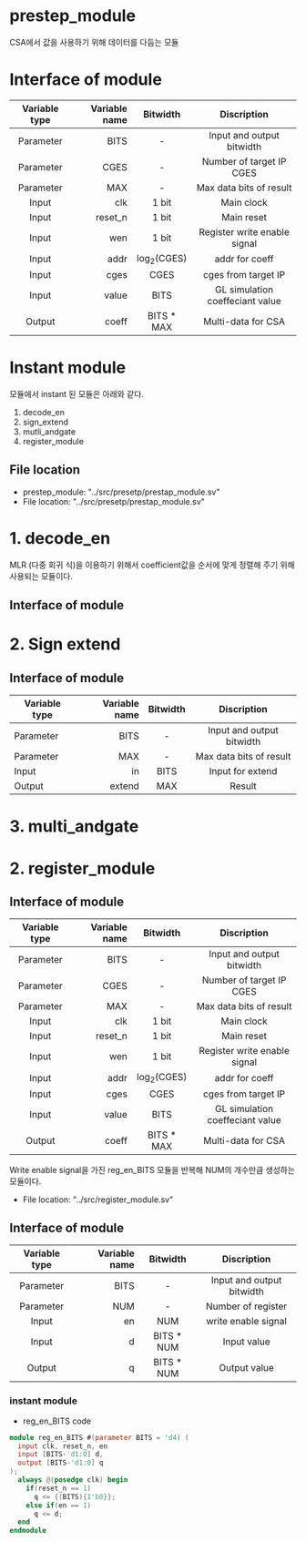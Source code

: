 <!--
    Author: Hyun woo Chung
    Last Updated : 2018. 04. 29
    email: resion09@gmail.com
-->

<!---
순서 정의
제목
정의

	인터페이스
	인스턴스 모듈
		모듈 설명

--->

prestep_module
===============

<!-- 본론-->
CSA에서 값을 사용하기 위해 데이터를 다듬는 모듈

# Interface of module

| Variable type | Variable name |        Bitwidth       |           Discription           |
|:-------------:|--------------:|:---------------------:|:-------------------------------:|
|   Parameter   |          BITS |           -           |    Input and output bitwidth    |
|   Parameter   |          CGES |           -           |     Number of target IP CGES    |
|   Parameter   |           MAX |           -           |     Max data bits of result     |
|     Input     |           clk |         1 bit         |            Main clock           |
|     Input     |       reset_n |         1 bit         |            Main reset           |
|     Input     |           wen |         1 bit         |   Register write enable signal  |
|     Input     |          addr | log<sub>2</sub>(CGES) |          addr for coeff         |
|     Input     |          cges |          CGES         |       cges from target IP       |
|     Input     |         value |          BITS         | GL simulation coeffeciant value |
|     Output    |         coeff |       BITS * MAX      |        Multi-data for CSA       |


# Instant module

모듈에서 instant 된 모듈은 아래와 같다.

1. decode_en
2. sign_extend
3. mutli_andgate
4. register_module

## File location

* prestep_module: "../src/presetp/prestap_module.sv"
* File location: "../src/presetp/prestap_module.sv"

<!--설명추가-->


# 1. decode_en

MLR (다중 회귀 식)을 이용하기 위해서 coefficient값을 순서에 맞게 정렬해 주기 위해 사용되는 모듈이다.
<!--설명보충-->

## Interface of module


# 2. Sign extend

## Interface of module

| Variable type | Variable name | Bitwidth |        Discription        |
|---------------|--------------:|:--------:|:-------------------------:|
| Parameter     |          BITS |     -    | Input and output bitwidth |
| Parameter     |           MAX |     -    |  Max data bits of result  |
| Input         |            in |   BITS   |      Input for extend     |
| Output        |        extend |    MAX   |           Result          |













# 3. multi_andgate 
# 2. register_module

## Interface of module

| Variable type | Variable name |        Bitwidth       |           Discription           |
|:-------------:|--------------:|:---------------------:|:-------------------------------:|
|   Parameter   |          BITS |           -           |    Input and output bitwidth    |
|   Parameter   |          CGES |           -           |     Number of target IP CGES    |
|   Parameter   |           MAX |           -           |     Max data bits of result     |
|     Input     |           clk |         1 bit         |            Main clock           |
|     Input     |       reset_n |         1 bit         |            Main reset           |
|     Input     |           wen |         1 bit         |   Register write enable signal  |
|     Input     |          addr | log<sub>2</sub>(CGES) |          addr for coeff         |
|     Input     |          cges |          CGES         |       cges from target IP       |
|     Input     |         value |          BITS         | GL simulation coeffeciant value |
|     Output    |         coeff |       BITS * MAX      |        Multi-data for CSA       |


Write enable signal을 가진 reg_en_BITS 모듈을 반복해 NUM의 개수만큼 생성하는 모듈이다.

* File location: "../src/register_module.sv"


## Interface of module
| Variable type | Variable name |  Bitwidth  |        Discription        |
|:-------------:|--------------:|:----------:|:-------------------------:|
|   Parameter   |          BITS |      -     | Input and output bitwidth |
|   Parameter   |           NUM |      -     |     Number of register    |
|     Input     |            en |     NUM    |    write enable signal    |
|     Input     |             d | BITS * NUM |        Input value        |
|     Output    |             q | BITS * NUM |        Output value       |

### instant module

* reg_en_BITS code

```verilog
module reg_en_BITS #(parameter BITS = 'd4) (
  input clk, reset_n, en
  input [BITS-'d1:0] d,
  output [BITS-'d1:0] q
);
  always @(posedge clk) begin
    if(reset_n == 1)
      q <= {(BITS){1'b0}};
    else if(en == 1)
      q <= d;
  end
endmodule
```